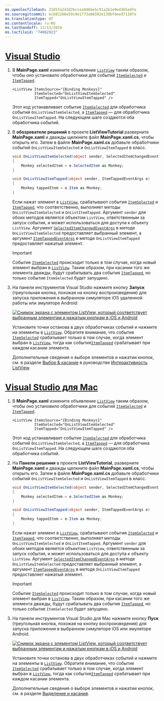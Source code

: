 ```yaml
---
ms.openlocfilehash: 2185fa243d2bccea046be5c91a2b1e9ed365edfe
ms.sourcegitcommit: ecb81266e59c9e1773a06582e138bf4eed713dfe
ms.translationtype: HT
ms.contentlocale: ru-RU
ms.lasthandoff: 11/13/2019
ms.locfileid: "74062923"
---
```

# <a name="visual-studiotabvswin"></a>[Visual Studio](#tab/vswin)

1. В **MainPage.xaml** измените объявление [`ListView`](xref:Xamarin.Forms.ListView) таким образом, чтобы оно установило обработчики для событий [`ItemSelected`](xref:Xamarin.Forms.ListView.ItemSelected) и [`ItemTapped`](xref:Xamarin.Forms.ListView.ItemTapped).

    ```xaml
    <ListView ItemsSource="{Binding Monkeys}"
              ItemSelected="OnListViewItemSelected"
              ItemTapped="OnListViewItemTapped" />
    ```

    Этот код устанавливает событие [`ItemSelected`](xref:Xamarin.Forms.ListView.ItemSelected) для обработчика событий `OnListViewItemSelected`, а [`ItemTapped`](xref:Xamarin.Forms.ListView.ItemTapped) — для обработчика `OnListViewItemTapped`. На следующем шаге создаются оба обработчика событий.

1. В **обозревателе решений** в проекте **ListViewTutorial** разверните **MainPage.xaml** и дважды щелкните файл **MainPage.xaml.cs**, чтобы открыть его. Затем в файле **MainPage.xaml.cs** добавьте обработчики событий `OnListViewItemSelected` и `OnListViewItemTapped` в класс.

    ```csharp
    void OnListViewItemSelected(object sender, SelectedItemChangedEventArgs e)
    {
        Monkey selectedItem = e.SelectedItem as Monkey;
    }

    void OnListViewItemTapped(object sender, ItemTappedEventArgs e)
    {
        Monkey tappedItem = e.Item as Monkey;
    }
    ```

    Если нажат элемент в [`ListView`](xref:Xamarin.Forms.ListView), срабатывают события [`ItemSelected`](xref:Xamarin.Forms.ListView.ItemSelected) и [`ItemTapped`](xref:Xamarin.Forms.ListView.ItemTapped), что соответственно, выполняет методы `OnListViewItemSelected` и `OnListItemTapped`. Аргумент `sender` для обоих методов является объектом `ListView`, ответственным за запуск события, и может использоваться для доступа к объекту `ListView`. Аргумент [`SelectedItemChangedEventArgs`](xref:Xamarin.Forms.SelectedItemChangedEventArgs) в методе `OnListViewItemSelected` предоставляет выбранный элемент, а аргумент [`ItemTappedEventArgs`](xref:Xamarin.Forms.ItemTappedEventArgs) в методе `OnListViewItemTapped` предоставляет нажатый элемент.

    > [!IMPORTANT]
    > Событие [`ItemSelected`](xref:Xamarin.Forms.ListView.ItemSelected) происходит только в том случае, когда новый элемент выбран в [`ListView`](xref:Xamarin.Forms.ListView). Таким образом, при касании того же элемента дважды, будут срабатывать два события [`ItemTapped`](xref:Xamarin.Forms.ListView.ItemTapped), но только событие `ItemSelected` будет запущено.

1. На панели инструментов Visual Studio нажмите кнопку **Запуск** (треугольная кнопка, похожая на кнопку воспроизведения) для запуска приложения в выбранном симуляторе iOS удаленной работы или эмуляторе Android:

    [![Снимок экрана с элементом ListView, который соответствует выбранным элементам и нажатым кнопкам в iOS и Android](../images/item-selection.png "Выбор элемента ListView")](../images/item-selection-large.png#lightbox "Выбор элемента ListView")

    Установите точки останова в двух обработчиках событий и нажмите на элементы в [`ListView`](xref:Xamarin.Forms.ListView). Обратите внимание, что событие [`ItemSelected`](xref:Xamarin.Forms.ListView.ItemSelected) срабатывает только в том случае, когда элемент выбран в [`ListView`](xref:Xamarin.Forms.ListView), тогда как событие[`ItemTapped`](xref:Xamarin.Forms.ListView.ItemTapped) срабатывает при каждом касании элемента.

    Дополнительные сведения о выборе элементов и нажатии кнопок, см. в разделе [Выбор & касание](~/xamarin-forms/user-interface/listview/interactivity.md#selection-and-taps) в руководстве [Интерактивность ListView](~/xamarin-forms/user-interface/listview/interactivity.md).

# <a name="visual-studio-for-mactabvsmac"></a>[Visual Studio для Mac](#tab/vsmac)

1. В **MainPage.xaml** измените объявление [`ListView`](xref:Xamarin.Forms.ListView) таким образом, чтобы оно установило обработчики для событий [`ItemSelected`](xref:Xamarin.Forms.ListView.ItemSelected) и [`ItemTapped`](xref:Xamarin.Forms.ListView.ItemTapped).

    ```xaml
    <ListView ItemsSource="{Binding Monkeys}"
              ItemSelected="OnListViewItemSelected"
              ItemTapped="OnListViewItemTapped" />
    ```

    Этот код устанавливает событие [`ItemSelected`](xref:Xamarin.Forms.ListView.ItemSelected) для обработчика событий `OnListViewItemSelected`, а [`ItemTapped`](xref:Xamarin.Forms.ListView.ItemTapped) — для обработчика `OnListViewItemTapped`. На следующем шаге создаются оба обработчика событий.

1. На **Панели решения** в проекте **ListViewTutorial**, разверните **MainPage.xaml** и дважды щелкните файл **MainPage.xaml.cs**, чтобы открыть его. Затем в файле **MainPage.xaml.cs** добавьте обработчики событий `OnListViewItemSelected` и `OnListViewItemTapped` в класс.

    ```csharp
    void OnListViewItemSelected(object sender, SelectedItemChangedEventArgs e)
    {
        Monkey selectedItem = e.SelectedItem as Monkey;
    }

    void OnListViewItemTapped(object sender, ItemTappedEventArgs e)
    {
        Monkey tappedItem = e.Item as Monkey;
    }
    ```

    Если нажат элемент в [`ListView`](xref:Xamarin.Forms.ListView), срабатывают события [`ItemSelected`](xref:Xamarin.Forms.ListView.ItemSelected) и [`ItemTapped`](xref:Xamarin.Forms.ListView.ItemTapped), что соответственно, выполняет методы `OnListViewItemSelected` и `OnListItemTapped`. Аргумент `sender` для обоих методов является объектом `ListView`, ответственным за запуск события, и может использоваться для доступа к объекту `ListView`. Аргумент [`SelectedItemChangedEventArgs`](xref:Xamarin.Forms.SelectedItemChangedEventArgs) в методе `OnListViewItemSelected` предоставляет выбранный элемент, а аргумент [`ItemTappedEventArgs`](xref:Xamarin.Forms.ItemTappedEventArgs) в методе `OnListViewItemTapped` предоставляет нажатый элемент.

    > [!IMPORTANT]
    > Событие [`ItemSelected`](xref:Xamarin.Forms.ListView.ItemSelected) происходит только в том случае, когда новый элемент выбран в [`ListView`](xref:Xamarin.Forms.ListView). Таким образом, при касании того же элемента дважды, будут срабатывать два события [`ItemTapped`](xref:Xamarin.Forms.ListView.ItemTapped), но только событие `ItemSelected` будет запущено.

1. На панели инструментов Visual Studio для Mac нажмите кнопку **Пуск** (треугольная кнопка, похожая на кнопку воспроизведения) для запуска приложения в выбранном симуляторе iOS или эмуляторе Android.

    [![Снимок экрана с элементом ListView, который соответствует выбранным элементам и нажатым кнопкам в iOS и Android](../images/item-selection.png "Выбор элемента ListView")](../images/item-selection-large.png#lightbox "Выбор элемента ListView")

    Установите точки останова в двух обработчиках событий и нажмите на элементы в [`ListView`](xref:Xamarin.Forms.ListView). Обратите внимание, что событие [`ItemSelected`](xref:Xamarin.Forms.ListView.ItemSelected) срабатывает только в том случае, когда элемент выбран в [`ListView`](xref:Xamarin.Forms.ListView), тогда как событие[`ItemTapped`](xref:Xamarin.Forms.ListView.ItemTapped) срабатывает при каждом касании элемента.

    Дополнительные сведения о выборе элементов и нажатии кнопок, см. в разделе [Выделение и касания](~/xamarin-forms/user-interface/listview/interactivity.md#selection-and-taps).
